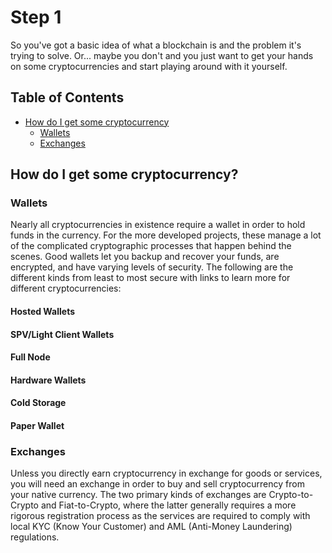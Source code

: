 # Step 1
So you've got a basic idea of what a blockchain is and the problem it's trying to solve. Or... maybe you don't and you just want to get your hands on some cryptocurrencies and start playing around with it yourself.

## Table of Contents
- [How do I get some cryptocurrency](#how-do-i-get-some-cryptocurrency)
  - [Wallets](#wallets)
  - [Exchanges](#exchanges)

## How do I get some cryptocurrency?
### Wallets
Nearly all cryptocurrencies in existence require a wallet in order to hold funds in the currency. For the more developed projects, these manage a lot of the complicated cryptographic processes that happen behind the scenes. Good wallets let you backup and recover your funds, are encrypted, and have varying levels of security. The following are the different kinds from least to most secure with links to learn more for different cryptocurrencies:

#### Hosted Wallets

#### SPV/Light Client Wallets

#### Full Node

#### Hardware Wallets

#### Cold Storage

#### Paper Wallet


### Exchanges
Unless you directly earn cryptocurrency in exchange for goods or services, you will need an exchange in order to buy and sell cryptocurrency from your native currency. The two primary kinds of exchanges are Crypto-to-Crypto and Fiat-to-Crypto, where the latter generally requires a more rigorous registration process as the services are required to comply with local KYC (Know Your Customer) and AML (Anti-Money Laundering) regulations.